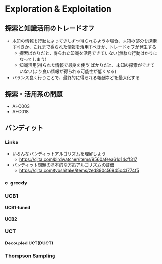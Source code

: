 # Exploration & Exploitation

## 探索と知識活用のトレードオフ

- 未知の情報を行動によって少しずつ得られるような場合、未知の部分を探索すべきか、これまで得られた情報を活用すべきか、トレードオフが発生する
  - 探索ばかりだと、得られた知識を活用できていない(無駄な行動ばかりになってしまう)
  - 知識活用(得られた情報で最良を使う)ばかりだと、未知の探索ができていない(より良い情報が得られる可能性が低くなる)
- バランス良く行うことで、最終的に得られる報酬などを最大化する

## 探索・活用系の問題

- AHC003
- AHC018


## バンディット

### Links

- いろんなバンディットアルゴリズムを理解しよう
  - https://qiita.com/birdwatcher/items/9560afeea61d14cff317
- バンディット問題の基本的な方策アルゴリズムの評価
  - https://qiita.com/tyoshitake/items/2ed890c56945c43774f5

### ε-greedy

### UCB1

#### UCB1-tuned

#### UCB2

### UCT

#### Decoupled UCT(DUCT)

### Thompson Sampling


